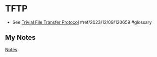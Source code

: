 # TFTP
- See [Trivial File Transfer Protocol](trivial-file-transfer-protocol.md) #ref/2023/12/09/120659 #glossary
## My Notes
[Notes](mynotes/tftp-notes.md)
